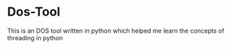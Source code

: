 # Dos-Tool
This is an DOS tool written in python which helped me learn the concepts of threading in python
